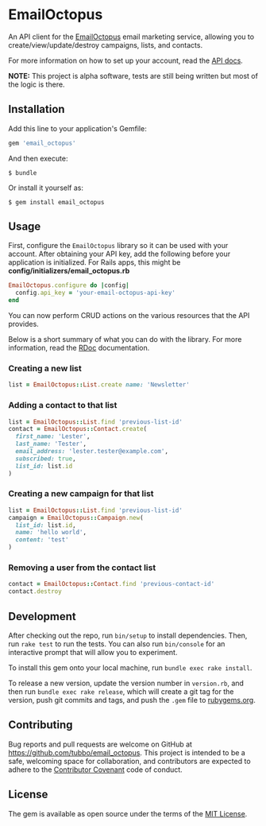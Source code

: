 # EmailOctopus

An API client for the [EmailOctopus][] email marketing service, allowing
you to create/view/update/destroy campaigns, lists, and contacts.

For more information on how to set up your account, read the [API docs][].

**NOTE:** This project is alpha software, tests are still being written
but most of the logic is there.

## Installation

Add this line to your application's Gemfile:

```ruby
gem 'email_octopus'
```

And then execute:

    $ bundle

Or install it yourself as:

    $ gem install email_octopus

## Usage

First, configure the `EmailOctopus` library so it can be used with your
account. After obtaining your API key, add the following before your
application is initialized. For Rails apps, this might be
**config/initializers/email_octopus.rb**

```ruby
EmailOctopus.configure do |config|
  config.api_key = 'your-email-octopus-api-key'
end
```

You can now perform CRUD actions on the various resources that the API
provides.

Below is a short summary of what you can do with the library. For more
information, read the [RDoc][] documentation.

### Creating a new list

```ruby
list = EmailOctopus::List.create name: 'Newsletter'
```

### Adding a contact to that list

```ruby
list = EmailOctopus::List.find 'previous-list-id'
contact = EmailOctopus::Contact.create(
  first_name: 'Lester',
  last_name: 'Tester',
  email_address: 'lester.tester@example.com',
  subscribed: true,
  list_id: list.id
)
```

### Creating a new campaign for that list

```ruby
list = EmailOctopus::List.find 'previous-list-id'
campaign = EmailOctopus::Campaign.new(
  list_id: list.id,
  name: 'hello world',
  content: 'test'
)
```

### Removing a user from the contact list

```ruby
contact = EmailOctopus::Contact.find 'previous-contact-id'
contact.destroy
```

## Development

After checking out the repo, run `bin/setup` to install dependencies.
Then, run `rake test` to run the tests. You can also run `bin/console`
for an interactive prompt that will allow you to experiment.

To install this gem onto your local machine, run `bundle exec rake install`.

To release a new version, update the version number in `version.rb`, and then
run `bundle exec rake release`, which will create a git tag for the version,
push git commits and tags, and push the `.gem` file to
[rubygems.org](https://rubygems.org).

## Contributing

Bug reports and pull requests are welcome on GitHub at https://github.com/tubbo/email_octopus.
This project is intended to be a safe, welcoming space for collaboration, and
contributors are expected to adhere to the [Contributor Covenant][] code of conduct.

## License

The gem is available as open source under the terms of the [MIT License][].

[EmailOctopus]: http://emailoctopus.com
[API docs]: http://emailoctopus.com/api-documentation
[Contributor Covenant]: http://contributor-covenant.org
[MIT License]: http://opensource.org/licenses/MIT
[RDoc]: http://rubydoc.info/github/tubbo/email_octopus/master/frames.html
